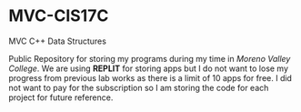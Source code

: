 # MVC-CIS17C
MVC C++ Data Structures

Public Repository for storing my programs during my time in *Moreno Valley College*. We are using **REPLIT** for storing apps but I do not want to lose my progress from previous lab works
as there is a limit of 10 apps for free. I did not want to pay for the subscription so I am storing the code for each project for future reference.

